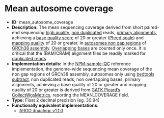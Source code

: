 # Mean autosome coverage

- **ID:** mean_autosome_coverage
- **Description:** The mean sequencing coverage derived from short paired-end sequencing [high quality](terminologies.md#high-quality-reads), [non duplicated](terminologies.md#duplicated-reads) reads, [primary alignments](terminologies.md#primary-alignments), achieving a [base quality score](terminologies.md#base-quality-score) of 20 or greater ([Phred scale](terminologies.md#phred-scale)) and [mapping quality](terminologies.md#mapping-quality) of 20 or greater, in [autosomes non gap regions](terminologies.md#autosomes-non-gap-regions) of [GRCh38 assembly](terminologies.md#grch38-assembly). [Overlapping bases](terminologies.md#overlapping-bases) are counted only once. It is critical that the (BAM/CRAM) alignment files be readily marked for [duplicated reads](terminologies.md#duplicated-reads).
- **Implementation details:** In the [NPM-sample-QC](terminologies.md#npm-sample-qc) reference implementation, the genome-wide sequencing mean coverage of the non gap regions of GRCh38 assembly, autosomes only using [bedtools subtract](terminologies.md#bedtools-subtract), non duplicated reads, non overlapping bases, primary alignments, achieving a base quality of 20 or greater and mapping quality of 20 or greater is derived from [GATK Picard’s CollectWgsMetrics](terminologies.md#picard-collectwgsmetrics), reporting the MEAN_COVERAGE field.
- **Type:** Float 2 decimal precision (eg. 30.94)
- **Functionally equivalent implementations:**
    - [ARGO dnaalnqc v1.1.0](terminologies.md#argo)

